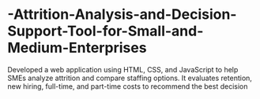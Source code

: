 # -Attrition-Analysis-and-Decision-Support-Tool-for-Small-and-Medium-Enterprises
 Developed a web application using HTML, CSS, and JavaScript to help SMEs analyze attrition  and compare staffing options. It evaluates retention, new hiring, full-time, and part-time  costs to recommend the best decision
